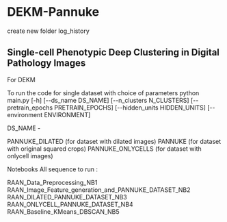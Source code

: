 # DEKM-Pannuke

create new folder log_history
## Single-cell Phenotypic Deep Clustering in Digital Pathology Images

For DEKM

To run the code for single dataset with choice of parameters
python main.py [-h] [--ds_name DS_NAME] [--n_clusters N_CLUSTERS] [--pretrain_epochs PRETRAIN_EPOCHS] [--hidden_units HIDDEN_UNITS] [--environment ENVIRONMENT]

DS_NAME -

PANNUKE_DILATED (for dataset with dilated images)
PANNUKE (for dataset with original squared crops)
PANNUKE_ONLYCELLS (for dataset with onlycell images)


Notebooks
All sequence to run :

RAAN_Data_Preprocessing_NB1
RAAN_Image_Feature_generation_and_PANNUKE_DATASET_NB2
RAAN_DILATED_PANNUKE_DATASET_NB3
RAAN_ONLYCELL_PANNUKE_DATASET_NB4
RAAN_Baseline_KMeans_DBSCAN_NB5
